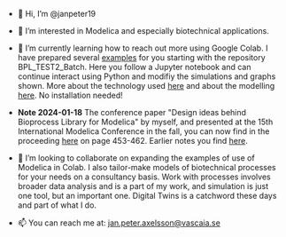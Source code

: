 - 👋 Hi, I’m @janpeter19
- 👀 I’m interested in Modelica and especially biotechnical applications.
- 🌱 I’m currently learning how to reach out more using Google Colab. I have prepared several 
[examples](https://github.com/janpeter19/References/blob/main/Examples_used.md)
for you starting with the repository BPL_TEST2_Batch. Here you follow a Jupyter notebook and can continue interact using Python and modifiy the simulations and graphs shown. More about the technology used
[here](https://github.com/janpeter19/References/blob/main/Technology_used.md) and about the modelling 
[here](https://github.com/janpeter19/References/blob/main/Modelling_used.md).
No installation needed! 

- **Note 2024-01-18**
The conference paper "Design ideas behind Bioprocess Library for Modelica" by myself, and presented at the 15th International Modelica Conference in the fall, you can now find in the proceeding [here](https://ecp.ep.liu.se/index.php/modelica/issue/view/83) on page 453-462. Earlier notes you find [here](https://github.com/janpeter19/References/blob/main/Notes.md).

- 💞️ I’m looking to collaborate on expanding the examples of use of Modelica in Colab. I also tailor-make models of biotechnical processes for your needs on a consultancy basis. Work with processes involves broader data analysis and is a part of my work, and simulation is just one tool, but an important one. Digital Twins is a catchword these days and part of what I do.

- 📫 You can reach me at: jan.peter.axelsson@vascaia.se

<!---
janpeter19/janpeter19 is a ✨ special ✨ repository because its `README.md` (this file) appears on your GitHub profile.
You can click the Preview link to take a look at your changes.
--->
